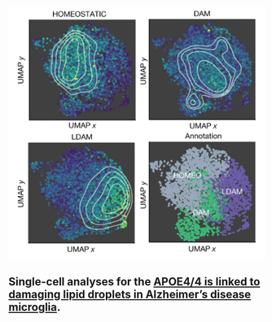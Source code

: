 <p align="center">
  <img src="./utils/LDAM.png" alt="ldam"/>
</p>

## Single-cell analyses for the [APOE4/4 is linked to damaging lipid droplets in Alzheimer’s disease microglia](https://www.nature.com/articles/s41586-024-07185-7).
